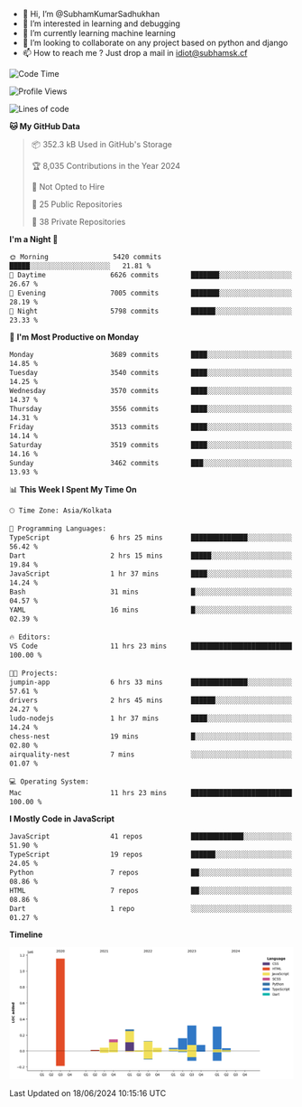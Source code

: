 - 👋 Hi, I’m @SubhamKumarSadhukhan
- 👀 I’m interested in learning and debugging
- 🌱 I’m currently learning machine learning
- 💞️ I’m looking to collaborate on any project based on python and django
- 📫 How to reach me ?
      Just drop a mail in idiot@subhamsk.cf

<!---
SubhamKumarSadhukhan/SubhamKumarSadhukhan is a ✨ special ✨ repository because its `README.md` (this file) appears on your GitHub profile.
You can click the Preview link to take a look at your changes.
--->


<!--START_SECTION:waka-->
![Code Time](http://img.shields.io/badge/Code%20Time-2%2C241%20hrs%203%20mins-blue)

![Profile Views](http://img.shields.io/badge/Profile%20Views-3-blue)

![Lines of code](https://img.shields.io/badge/From%20Hello%20World%20I%27ve%20Written-2.7%20million%20lines%20of%20code-blue)

**🐱 My GitHub Data** 

> 📦 352.3 kB Used in GitHub's Storage 
 > 
> 🏆 8,035 Contributions in the Year 2024
 > 
> 🚫 Not Opted to Hire
 > 
> 📜 25 Public Repositories 
 > 
> 🔑 38 Private Repositories 
 > 
**I'm a Night 🦉** 

```text
🌞 Morning                5420 commits        █████░░░░░░░░░░░░░░░░░░░░   21.81 % 
🌆 Daytime                6626 commits        ███████░░░░░░░░░░░░░░░░░░   26.67 % 
🌃 Evening                7005 commits        ███████░░░░░░░░░░░░░░░░░░   28.19 % 
🌙 Night                  5798 commits        ██████░░░░░░░░░░░░░░░░░░░   23.33 % 
```
📅 **I'm Most Productive on Monday** 

```text
Monday                   3689 commits        ████░░░░░░░░░░░░░░░░░░░░░   14.85 % 
Tuesday                  3540 commits        ████░░░░░░░░░░░░░░░░░░░░░   14.25 % 
Wednesday                3570 commits        ████░░░░░░░░░░░░░░░░░░░░░   14.37 % 
Thursday                 3556 commits        ████░░░░░░░░░░░░░░░░░░░░░   14.31 % 
Friday                   3513 commits        ████░░░░░░░░░░░░░░░░░░░░░   14.14 % 
Saturday                 3519 commits        ████░░░░░░░░░░░░░░░░░░░░░   14.16 % 
Sunday                   3462 commits        ███░░░░░░░░░░░░░░░░░░░░░░   13.93 % 
```


📊 **This Week I Spent My Time On** 

```text
🕑︎ Time Zone: Asia/Kolkata

💬 Programming Languages: 
TypeScript               6 hrs 25 mins       ██████████████░░░░░░░░░░░   56.42 % 
Dart                     2 hrs 15 mins       █████░░░░░░░░░░░░░░░░░░░░   19.84 % 
JavaScript               1 hr 37 mins        ████░░░░░░░░░░░░░░░░░░░░░   14.24 % 
Bash                     31 mins             █░░░░░░░░░░░░░░░░░░░░░░░░   04.57 % 
YAML                     16 mins             █░░░░░░░░░░░░░░░░░░░░░░░░   02.39 % 

🔥 Editors: 
VS Code                  11 hrs 23 mins      █████████████████████████   100.00 % 

🐱‍💻 Projects: 
jumpin-app               6 hrs 33 mins       ██████████████░░░░░░░░░░░   57.61 % 
drivers                  2 hrs 45 mins       ██████░░░░░░░░░░░░░░░░░░░   24.27 % 
ludo-nodejs              1 hr 37 mins        ████░░░░░░░░░░░░░░░░░░░░░   14.24 % 
chess-nest               19 mins             █░░░░░░░░░░░░░░░░░░░░░░░░   02.80 % 
airquality-nest          7 mins              ░░░░░░░░░░░░░░░░░░░░░░░░░   01.07 % 

💻 Operating System: 
Mac                      11 hrs 23 mins      █████████████████████████   100.00 % 
```

**I Mostly Code in JavaScript** 

```text
JavaScript               41 repos            █████████████░░░░░░░░░░░░   51.90 % 
TypeScript               19 repos            ██████░░░░░░░░░░░░░░░░░░░   24.05 % 
Python                   7 repos             ██░░░░░░░░░░░░░░░░░░░░░░░   08.86 % 
HTML                     7 repos             ██░░░░░░░░░░░░░░░░░░░░░░░   08.86 % 
Dart                     1 repo              ░░░░░░░░░░░░░░░░░░░░░░░░░   01.27 % 
```



**Timeline**

![Lines of Code chart](https://raw.githubusercontent.com/SubhamKumarSadhukhan/SubhamKumarSadhukhan/main/assets/bar_graph.png)


 Last Updated on 18/06/2024 10:15:16 UTC
<!--END_SECTION:waka-->
